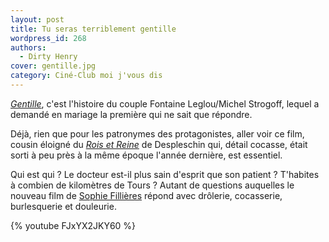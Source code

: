 ```yaml
---
layout: post
title: Tu seras terriblement gentille
wordpress_id: 268
authors:
  - Dirty Henry
cover: gentille.jpg
category: Ciné-Club moi j'vous dis
---
```


[_Gentille_][1], c'est l'histoire du couple Fontaine Leglou/Michel Strogoff,
lequel a demandé en mariage la première qui ne sait que répondre.

Déjà, rien que pour les patronymes des protagonistes, aller voir ce film, cousin
éloigné du [_Rois et Reine_][2] de Despleschin qui, détail cocasse, était sorti
à peu près à la même époque l'année dernière, est essentiel.

Qui est qui ? Le docteur est-il plus sain d'esprit que son patient ? T'habites à
combien de kilomètres de Tours ? Autant de questions auquelles le nouveau film
de [Sophie Fillières][3] répond avec drôlerie, cocasserie, burlesquerie et
douleurie.

{% youtube FJxYX2JKY60 %}

[1]: https://www.themoviedb.org/movie/78688-gentille
[2]: https://www.themoviedb.org/movie/44524-rois-reine
[3]: https://www.themoviedb.org/person/233491-sophie-filli-res
